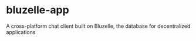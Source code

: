 # bluzelle-app
A cross-platform chat client built on Bluzelle, the database for decentralized applications
